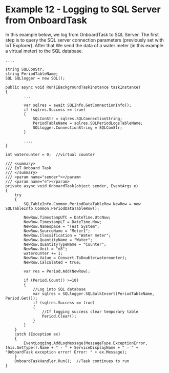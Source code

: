 # Example 12 - Logging to SQL Server from OnboardTask

In this example below, we log from OnboardTask to SQL Server. The first step is to query the SQL server connection parameters (previously set with IoT Explorer). 
After that We send the data of a water meter (in this example a virtual meter) to the SQL database.

    ....

    string SQLConStr;
    string PeriodTableName;
    SQL SQLlogger = new SQL();

    public async void Run(IBackgroundTaskInstance taskInstance)
    {
            ...

            var sqlres = await SQLInfo.GetConnectionInfo();
            if (sqlres.Success == true)
            {
                SQLConStr = sqlres.SQLConnectionString;
                PeriodTableName = sqlres.SQLPeriodLogsTableName;
                SQLlogger.ConnectionString = SQLConStr;
            }

            ....
    }

    int waterounter = 0;  //virtual counter

    /// <summary>
    /// IoT Onboard Task
    /// </summary>
    /// <param name="sender"></param>
    /// <param name="e"></param>
    private async void OnboardTask(object sender, EventArgs e)
    {
        try
        {
            SQLTableInfo.Common.PeriodDataTableRow NewRow = new SQLTableInfo.Common.PeriodDataTableRow();

            NewRow.TimestampUTC = DateTime.UtcNow;
            NewRow.TimestampLT = DateTime.Now;
            NewRow.Namespace = "Test System";
            NewRow.SourceName = "Meter1";
            NewRow.Classification = "Water meter";
            NewRow.QuantityName = "Water";
            NewRow.QuantityTypeName = "Counter";
            NewRow.Unit = "m3";
            waterounter += 1;
            NewRow.Value = Convert.ToDouble(waterounter);
            NewRow.Calculated = true;

            var res = Period.Add(NewRow);

            if (Period.Count() >=10)
            {
                //Log into SQL database
                var sqlres = SQLlogger.SQLBulkInsert(PeriodTableName, Period.Get());
                if (sqlres.Success == true)
                {
                    //If logging success clear temporary table
                    Period.Clear();
                }
            }
        }
        catch (Exception ex)
        {
            EventLogging.AddLogMessage(MessageType.ExceptionError, this.GetType().Name + " - " + ServiceDisplayName + " - " + "OnboardTask exception error! Error: " + ex.Message);
        }
        OnboardTaskHandler.Run();  //Task continues to run
    }
  
  
